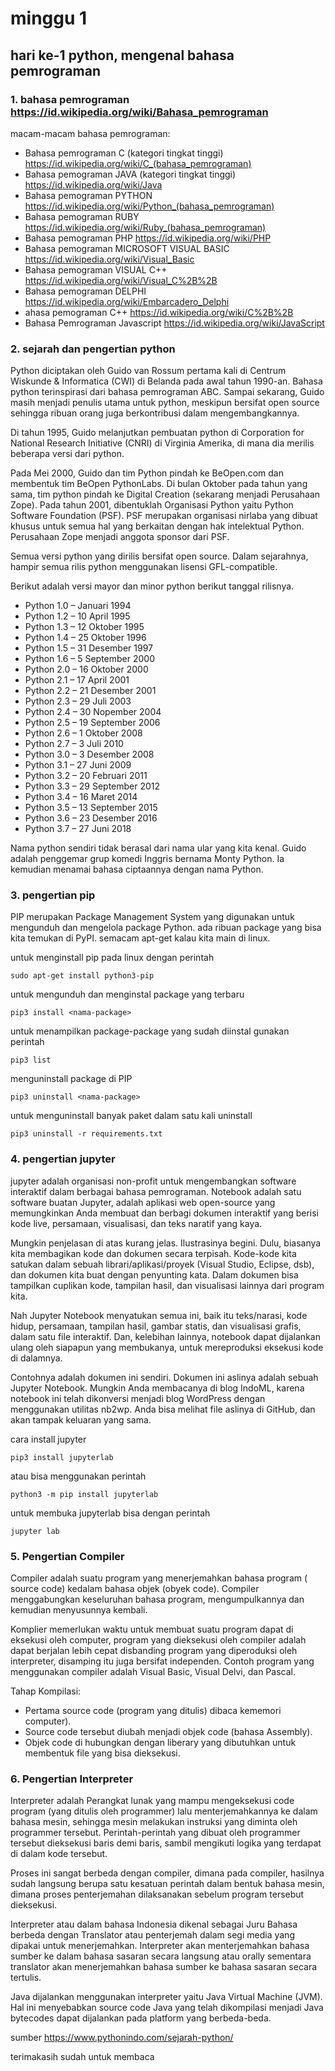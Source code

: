 # minggu 1

## hari ke-1 python, mengenal bahasa pemrograman
 
### 1. bahasa pemrograman https://id.wikipedia.org/wiki/Bahasa_pemrograman
  
   macam-macam bahasa pemrograman:
   - Bahasa pemrograman C  (kategori tingkat tinggi) https://id.wikipedia.org/wiki/C_(bahasa_pemrograman)
   - Bahasa pemograman JAVA (kategori tingkat tinggi) https://id.wikipedia.org/wiki/Java
   - Bahasa pemograman PYTHON https://id.wikipedia.org/wiki/Python_(bahasa_pemrograman)
   - Bahasa pemograman RUBY https://id.wikipedia.org/wiki/Ruby_(bahasa_pemrograman)
   - Bahasa pemograman PHP https://id.wikipedia.org/wiki/PHP
   - Bahasa pemograman MICROSOFT VISUAL BASIC https://id.wikipedia.org/wiki/Visual_Basic
   - Bahasa pemograman VISUAL C++ https://id.wikipedia.org/wiki/Visual_C%2B%2B
   - Bahasa pemograman DELPHI https://id.wikipedia.org/wiki/Embarcadero_Delphi
   - ahasa pemograman C++ https://id.wikipedia.org/wiki/C%2B%2B
   - Bahasa Pemrograman Javascript https://id.wikipedia.org/wiki/JavaScript

### 2. sejarah dan pengertian python


Python diciptakan oleh Guido van Rossum pertama kali di  Centrum Wiskunde & Informatica (CWI) di Belanda pada awal tahun 1990-an. Bahasa python terinspirasi dari bahasa pemrograman ABC. Sampai sekarang, Guido masih menjadi penulis utama untuk python, meskipun bersifat open source sehingga ribuan orang juga berkontribusi dalam mengembangkannya.

Di tahun 1995, Guido melanjutkan pembuatan python di Corporation for National Research Initiative (CNRI) di Virginia Amerika, di mana dia merilis beberapa versi dari python.

Pada Mei 2000, Guido dan tim Python pindah ke BeOpen.com dan membentuk tim BeOpen PythonLabs. Di bulan Oktober pada tahun yang sama, tim python pindah ke Digital Creation (sekarang menjadi Perusahaan Zope). Pada tahun 2001, dibentuklah Organisasi Python yaitu Python Software Foundation (PSF). PSF merupakan organisasi nirlaba yang dibuat khusus untuk semua hal yang berkaitan dengan hak intelektual Python. Perusahaan Zope menjadi anggota sponsor dari PSF.

Semua versi python yang dirilis bersifat open source. Dalam sejarahnya, hampir semua rilis python menggunakan lisensi GFL-compatible. 

Berikut adalah versi mayor dan minor python berikut tanggal rilisnya.
    
- Python 1.0 – Januari 1994
- Python 1.2 – 10 April 1995
- Python 1.3 – 12 Oktober 1995
- Python 1.4 – 25 Oktober 1996
- Python 1.5 – 31 Desember 1997
- Python 1.6 – 5 September 2000
- Python 2.0 – 16 Oktober 2000
- Python 2.1 – 17 April 2001
- Python 2.2 – 21 Desember 2001
- Python 2.3 – 29 Juli 2003
- Python 2.4 – 30 Nopember 2004
- Python 2.5 – 19 September 2006
- Python 2.6 – 1 Oktober 2008
- Python 2.7 – 3 Juli 2010
- Python 3.0 – 3 Desember 2008
- Python 3.1 – 27 Juni 2009
- Python 3.2 – 20 Februari 2011
- Python 3.3 – 29 September 2012
- Python 3.4 – 16 Maret 2014
- Python 3.5 – 13 September 2015
- Python 3.6 – 23 Desember 2016
- Python 3.7 – 27 Juni 2018

Nama python sendiri tidak berasal dari nama ular yang kita kenal. Guido adalah penggemar grup komedi Inggris bernama Monty Python. Ia kemudian menamai bahasa ciptaannya dengan nama Python.

### 3. pengertian pip

PIP merupakan Package Management System yang digunakan untuk mengunduh dan mengelola package Python. ada ribuan package yang bisa kita temukan di PyPI. semacam apt-get kalau kita main di linux.

untuk menginstall pip pada linux dengan perintah

`sudo apt-get install python3-pip`

untuk mengunduh dan menginstal package yang terbaru

`pip3 install <nama-package>`

untuk menampilkan package-package yang sudah diinstal gunakan perintah

`pip3 list`

menguninstall package di PIP

`pip3 uninstall <nama-package>`

untuk menguninstall banyak paket dalam satu kali uninstall

`pip3 uninstall -r requirements.txt`


### 4. pengertian jupyter

jupyter adalah organisasi non-profit untuk mengembangkan software interaktif dalam berbagai bahasa pemrograman. Notebook adalah satu software buatan Jupyter, adalah aplikasi web open-source yang memungkinkan Anda membuat dan berbagi dokumen interaktif yang berisi kode live, persamaan, visualisasi, dan teks naratif yang kaya.

Mungkin penjelasan di atas kurang jelas. Ilustrasinya begini. Dulu, biasanya kita membagikan kode dan dokumen secara terpisah. Kode-kode kita satukan dalam sebuah librari/aplikasi/proyek (Visual Studio, Eclipse, dsb), dan dokumen kita buat dengan penyunting kata. Dalam dokumen bisa tampilkan cuplikan kode, tampilan hasil, dan visualisasi lainnya dari program kita.

Nah Jupyter Notebook menyatukan semua ini, baik itu teks/narasi, kode hidup, persamaan, tampilan hasil, gambar statis, dan visualisasi grafis, dalam satu file interaktif. Dan, kelebihan lainnya, notebook dapat dijalankan ulang oleh siapapun yang membukanya, untuk mereproduksi eksekusi kode di dalamnya.

Contohnya adalah dokumen ini sendiri. Dokumen ini aslinya adalah sebuah Jupyter Notebook. Mungkin Anda membacanya di blog IndoML, karena notebook ini telah dikonversi menjadi blog WordPress dengan menggunakan utilitas nb2wp. Anda bisa melihat file aslinya di GitHub, dan akan tampak keluaran yang sama.

cara install jupyter 

`pip3 install jupyterlab`

atau bisa menggunakan perintah 

`python3 -m pip install jupyterlab`

untuk membuka jupyterlab bisa dengan perintah 

`jupyter lab`

### 5. Pengertian Compiler

Compiler adalah suatu program yang menerjemahkan bahasa program ( source code) kedalam bahasa objek (obyek code). Compiler menggabungkan keseluruhan bahasa program, mengumpulkannya dan kemudian menyusunnya kembali.

Komplier memerlukan waktu untuk membuat suatu program dapat di eksekusi oleh computer, program yang dieksekusi oleh compiler adalah dapat berjalan lebih cepat disbanding program yang diperoduksi oleh interpreter, disamping itu juga bersifat independen. Contoh program yang menggunakan compiler adalah Visual Basic, Visual Delvi, dan Pascal.

Tahap Kompilasi:
- Pertama source code (program yang ditulis) dibaca kememori computer).
- Source code tersebut diubah menjadi objek code (bahasa Assembly).
- Objek code di hubungkan dengan liberary yang dibutuhkan untuk membentuk file yang bisa dieksekusi.

### 6. Pengertian Interpreter

Interpreter adalah Perangkat lunak yang mampu mengeksekusi code program (yang ditulis oleh programmer) lalu menterjemahkannya ke dalam bahasa mesin, sehingga mesin melakukan instruksi yang diminta oleh programmer tersebut. Perintah-perintah yang dibuat oleh programmer tersebut dieksekusi baris demi baris, sambil mengikuti logika yang terdapat di dalam kode tersebut.

Proses ini sangat berbeda dengan compiler, dimana pada compiler, hasilnya sudah langsung berupa satu kesatuan perintah dalam bentuk bahasa mesin, dimana proses penterjemahan dilaksanakan sebelum program tersebut dieksekusi.

Interpreter atau dalam bahasa Indonesia dikenal sebagai Juru Bahasa berbeda dengan Translator atau penterjemah dalam segi media yang dipakai untuk menerjemahkan. Interpreter akan menterjemahkan bahasa sumber ke dalam bahasa sasaran secara langsung atau orally sementara translator akan menerjemahkan bahasa sumber ke bahasa sasaran secara tertulis.

Java dijalankan menggunakan interpreter yaitu Java Virtual Machine (JVM). Hal ini menyebabkan source code Java yang telah dikompilasi menjadi Java bytecodes dapat dijalankan pada platform yang berbeda-beda.

sumber https://www.pythonindo.com/sejarah-python/

terimakasih sudah untuk membaca 

